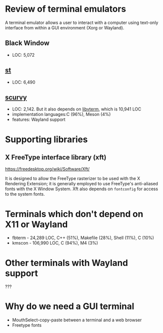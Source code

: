 # Review of terminal emulators

A terminal emulator allows a user to interact with a computer using text-only interface from within a GUI environment (Xorg or Wayland).

## Black Window

- LOC: 5,072

## [st](http://st.suckless.org/)

- LOC: 6,490

## [scurvy](https://git.sr.ht/~sircmpwn/scurvy/)

- LOC: 2,142. But it also depends on [libvterm](http://www.leonerd.org.uk/code/libvterm/), which is 10,941 LOC
- implementation languages:C (96%), Meson (4%)
- features: Wayland support

# Supporting libraries

## X FreeType interface library (xft)

https://freedesktop.org/wiki/Software/Xft/

It is designed to allow the FreeType rasterizer to be used with the X Rendering Extension; it is generally employed to use FreeType's anti-aliased fonts with the X Window System. Xft also depends on `fontconfig` for access to the system fonts.

# Terminals which don't depend on X11 or Wayland

- fbterm - 24,289 LOC, C++ (51%), Makefile (28%), Shell (11%), C (10%)
- kmscon - 106,990 LOC, C (94%), M4 (3%)

# Other terminals with Wayland support

???

# Why do we need a GUI terminal

- MouthSelect-copy-paste between a terminal and a web browser
- Freetype fonts
